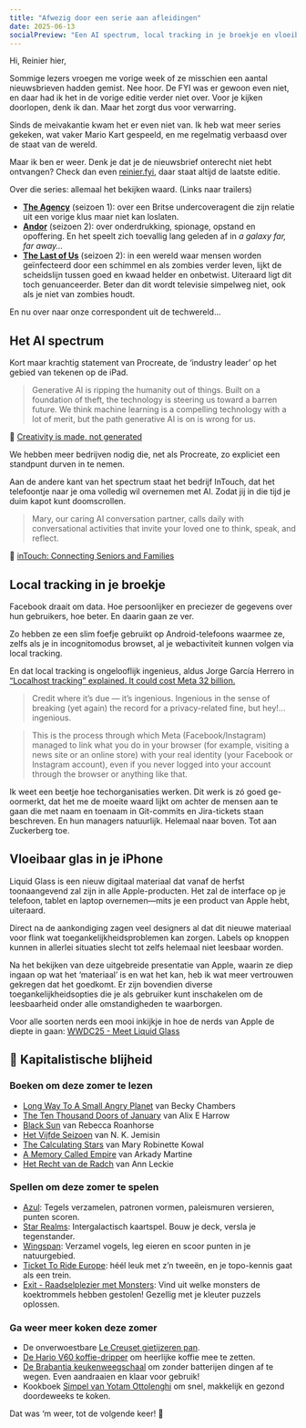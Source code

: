 ```yaml
---
title: "Afwezig door een serie aan afleidingen"
date: 2025-06-13
socialPreview: "Een AI spectrum, local tracking in je broekje en vloeibaar glas. De techwereld drukt z'n stempel weer eens op ons simpele zielen."
---
```


Hi, Reinier hier,

Sommige lezers vroegen me vorige week of ze misschien een aantal nieuwsbrieven hadden gemist. Nee hoor. De FYI was er gewoon even niet, en daar had ik het in de vorige editie verder niet over. Voor je kijken doorlopen, denk ik dan. Maar het zorgt dus voor verwarring.

Sinds de meivakantie kwam het er even niet van. Ik heb wat meer series gekeken, wat vaker Mario Kart gespeeld, en me regelmatig verbaasd over de staat van de wereld.

Maar ik ben er weer. Denk je dat je de nieuwsbrief onterecht niet hebt ontvangen? Check dan even [reinier.fyi](https://reinier.fyi), daar staat altijd de laatste editie.

Over die series: allemaal het bekijken waard. (Links naar trailers)

- **[The Agency](https://youtu.be/pAxMy31nffA)** (seizoen 1): over een Britse undercoveragent die zijn relatie uit een vorige klus maar niet kan loslaten.
- **[Andor](https://youtu.be/AE4wxt70aUM)** (seizoen 2): over onderdrukking, spionage, opstand en opoffering. En het speelt zich toevallig lang geleden af in _a galaxy far, far away…_
- **[The Last of Us](https://youtu.be/_zHPsmXCjB0)** (seizoen 2): in een wereld waar mensen worden geïnfecteerd door een schimmel en als zombies verder leven, lijkt de scheidslijn tussen goed en kwaad helder en onbetwist. Uiteraard ligt dit toch genuanceerder. Beter dan dit wordt televisie simpelweg niet, ook als je niet van zombies houdt.

En nu over naar onze correspondent uit de techwereld…

## Het AI spectrum

Kort maar krachtig statement van Procreate, de ‘industry leader’ op het gebied van tekenen op de iPad.

> Generative AI is ripping the humanity out of things. Built on a foundation of theft, the technology is steering us toward a barren future. We think machine learning is a compelling technology with a lot of merit, but the path generative AI is on is wrong for us.

🤩 [Creativity is made, not generated](https://procreate.com/ai)

We hebben meer bedrijven nodig die, net als Procreate, zo expliciet een standpunt durven in te nemen.

Aan de andere kant van het spectrum staat het bedrijf InTouch, dat het telefoontje naar je oma volledig wil overnemen met AI. Zodat jij in die tijd je duim kapot kunt doomscrollen.

> Mary, our caring AI conversation partner, calls daily with conversational activities that invite your loved one to think, speak, and reflect.

🤢 [inTouch: Connecting Seniors and Families](https://www.intouch.family/en)

## Local tracking in je broekje

Facebook draait om data. Hoe persoonlijker en preciezer de gegevens over hun gebruikers, hoe beter. En daarin gaan ze ver.

Zo hebben ze een slim foefje gebruikt op Android-telefoons waarmee ze, zelfs als je in incognitomodus browset, al je webactiviteit kunnen volgen via local tracking.

En dat local tracking is ongelooflijk ingenieus, aldus Jorge García Herrero in [“Localhost tracking” explained. It could cost Meta 32 billion.](https://www.zeropartydata.es/p/localhost-tracking-explained-it-could?hide_intro_popup=true)

> Credit where it’s due — it’s ingenious. Ingenious in the sense of breaking (yet again) the record for a privacy-related fine, but hey!... ingenious.

> This is the process through which Meta (Facebook/Instagram) managed to link what you do in your browser (for example, visiting a news site or an online store) with your real identity (your Facebook or Instagram account), even if you never logged into your account through the browser or anything like that.

Ik weet een beetje hoe techorganisaties werken. Dit werk is zó goed ge-oormerkt, dat het me de moeite waard lijkt om achter de mensen aan te gaan die met naam en toenaam in Git-commits en Jira-tickets staan beschreven. En hun managers natuurlijk. Helemaal naar boven. Tot aan Zuckerberg toe.

## Vloeibaar glas in je iPhone

Liquid Glass is een nieuw digitaal materiaal dat vanaf de herfst toonaangevend zal zijn in alle Apple-producten. Het zal de interface op je telefoon, tablet en laptop overnemen—mits je een product van Apple hebt, uiteraard.

Direct na de aankondiging zagen veel designers al dat dit nieuwe materiaal voor flink wat toegankelijkheidsproblemen kan zorgen. Labels op knoppen kunnen in allerlei situaties slecht tot zelfs helemaal niet leesbaar worden.

Na het bekijken van deze uitgebreide presentatie van Apple, waarin ze diep ingaan op wat het ‘materiaal’ is en wat het kan, heb ik wat meer vertrouwen gekregen dat het goedkomt. Er zijn bovendien diverse toegankelijkheidsopties die je als gebruiker kunt inschakelen om de leesbaarheid onder alle omstandigheden te waarborgen.

Voor alle soorten nerds een mooi inkijkje in hoe de nerds van Apple de diepte in gaan: [WWDC25 - Meet Liquid Glass](https://www.youtube.com/watch?v=IrGYUq1mklk)

## 🔮 Kapitalistische blijheid

### Boeken om deze zomer te lezen

- [Long Way To A Small Angry Planet](https://partner.bol.com/click/click?p=2&t=url&s=1066120&f=TXL&url=https%3A%2F%2Fwww.bol.com%2Fnl%2Fnl%2Ff%2Fthe-long-way-to-a-small-angry-planet%2F9200000034375959%2F&name=Long%20Way%20To%20A%20Small%20Angry%20Planet%2C%20Chambers%20Becky) van Becky Chambers
- [The Ten Thousand Doors of January](https://partner.bol.com/click/click?p=2&t=url&s=1066120&f=TXL&url=https%3A%2F%2Fwww.bol.com%2Fnl%2Fnl%2Ff%2Fthe-ten-thousand-doors-of-january%2F9200000104579255%2F&name=The%20Ten%20Thousand%20Doors%20of%20January%2C%20Alix%20E.%20Harrow) van Alix E Harrow
- [Black Sun](https://partner.bol.com/click/click?p=2&t=url&s=1066120&f=TXL&url=https%3A%2F%2Fwww.bol.com%2Fnl%2Fnl%2Ff%2Fblack-sun%2F9200000129860374%2F&name=Black%20Sun%2C%20Rebecca%20Roanhorse) van Rebecca Roanhorse
- [Het Vijfde Seizoen](https://partner.bol.com/click/click?p=2&t=url&s=1066120&f=TXL&url=https%3A%2F%2Fwww.bol.com%2Fnl%2Fnl%2Ff%2Fde-gebroken-aarde-1-het-vijfde-seizoen%2F9200000091371720%2F&name=De%20gebroken%20aarde%201%20-%20Het%20Vijfde%20Seizoen%2C%20N.K....) van N. K. Jemisin
- [The Calculating Stars](https://partner.bol.com/click/click?p=2&t=url&s=1066120&f=TXL&url=https%3A%2F%2Fwww.bol.com%2Fnl%2Fnl%2Ff%2Fthe-calculating-stars%2F9200000082133196%2F&name=The%20Calculating%20Stars%2C%20Mary%20Robinette%20Kowal) van Mary Robinette Kowal
- [A Memory Called Empire](https://partner.bol.com/click/click?p=2&t=url&s=1066120&f=TXL&url=https%3A%2F%2Fwww.bol.com%2Fnl%2Fnl%2Ff%2Fmemory-called-empire%2F9200000091494741%2F&name=Memory%20Called%20Empire%2C%20Arkady%20Martine) van Arkady Martine
- [Het Recht van de Radch](https://partner.bol.com/click/click?p=2&t=url&s=1066120&f=TXL&url=https%3A%2F%2Fwww.bol.com%2Fnl%2Fnl%2Fp%2Fradch-1-het-recht-van-de-radch%2F9300000023537382%2F&name=Radch%201%20-%20Het%20Recht%20van%20de%20Radch%2C%20Ann%20Leckie) van Ann Leckie

### Spellen om deze zomer te spelen

- [Azul](https://partner.bol.com/click/click?p=2&t=url&s=1066120&f=TXL&url=https%3A%2F%2Fwww.bol.com%2Fnl%2Fnl%2Fp%2Fazul-bordspel%2F9200000086976904%2F&name=Next%20Move%20Games%20-%20Azul%20-%20Bordspel%20-%20Basisspel%20...): Tegels verzamelen, patronen vormen, paleismuren versieren, punten scoren.
- [Star Realms](https://partner.bol.com/click/click?p=2&t=url&s=1066120&f=TXL&url=https%3A%2F%2Fwww.bol.com%2Fnl%2Fnl%2Fp%2Fstar-realms-base-set-kaartspel%2F9200000039533934%2F&name=Star%20Realms%20Base%20Set%20Kaartspel): Intergalactisch kaartspel. Bouw je deck, versla je tegenstander.
- [Wingspan](https://partner.bol.com/click/click?p=2&t=url&s=1066120&f=TXL&url=https%3A%2F%2Fwww.bol.com%2Fnl%2Fnl%2Fp%2Fwingspan-bordspel%2F9200000104691586%2F&name=999%20Games%20-%20Wingspan%20-%20Bordspel%20-%20Prachtig%20vor...): Verzamel vogels, leg eieren en scoor punten in je natuurgebied.
- [Ticket To Ride Europe](https://partner.bol.com/click/click?p=2&t=url&s=1066120&f=TXL&url=https%3A%2F%2Fwww.bol.com%2Fnl%2Fp%2Fticket-to-ride-europe-bordspel%2F1004004006510342%2F&name=Ticket%20to%20Ride%20Europe%20-%20Bordspel): héél leuk met z’n tweeën, en je topo-kennis gaat als een trein.
- [Exit - Raadselplezier met Monsters](https://partner.bol.com/click/click?p=2&t=url&s=1066120&f=TXL&url=https%3A%2F%2Fwww.bol.com%2Fnl%2Fnl%2Fp%2Fexit-kids-raadselplezier-met-monsters-breinbreker%2F9300000180307553%2F&name=EXIT%20-%20KIDS%3A%20Raadselplezier): Vind uit welke monsters de koektrommels hebben gestolen! Gezellig met je kleuter puzzels oplossen.

### Ga weer meer koken deze zomer

- De onverwoestbare [Le Creuset gietijzeren pan](https://partner.bol.com/click/click?p=2&t=url&s=1066120&f=TXL&url=https%3A%2F%2Fwww.bol.com%2Fnl%2Fnl%2Fp%2Fle-creuset-gietijzeren-ronde-skillet-26cm-coastal-blue%2F9300000220035766%2F&name=Le%20Creuset%20-%20Gietijzeren%20-%20Ronde%20Skillet%2026cm%20...).
- [De Hario V60 koffie-dripper](https://partner.bol.com/click/click?p=2&t=url&s=1066120&f=TXL&url=https%3A%2F%2Fwww.bol.com%2Fnl%2Fp%2Fhario-v60-drip-decanter-02%2F9200000040262918%2F&name=Hario%20V60%20Drip%20Decanter%2002) om heerlijke koffie mee te zetten.
- [De Brabantia keukenweegschaal](https://partner.bol.com/click/click?p=2&t=url&s=1066118&f=TXL&url=https%3A%2F%2Fwww.bol.com%2Fnl%2Fp%2Fbrabantia-tasty-keukenweegschaal-digitaal-met-dynamo-dark-grey%2F9200000106249005%2F&name=Brabantia%20Keukenweegschaal) om zonder batterijen dingen af te wegen. Even aandraaien en klaar voor gebruik!
- Kookboek [Simpel van Yotam Ottolenghi](https://partner.bol.com/click/click?p=2&t=url&s=1066120&f=TXL&url=https%3A%2F%2Fwww.bol.com%2Fnl%2Fnl%2Fp%2Fsimpel%2F9200000091266387%2F&name=Simpel%2C%20Yotam%20Ottolenghi) om snel, makkelijk en gezond doordeweeks te koken.

Dat was ‘m weer, tot de volgende keer! 👋